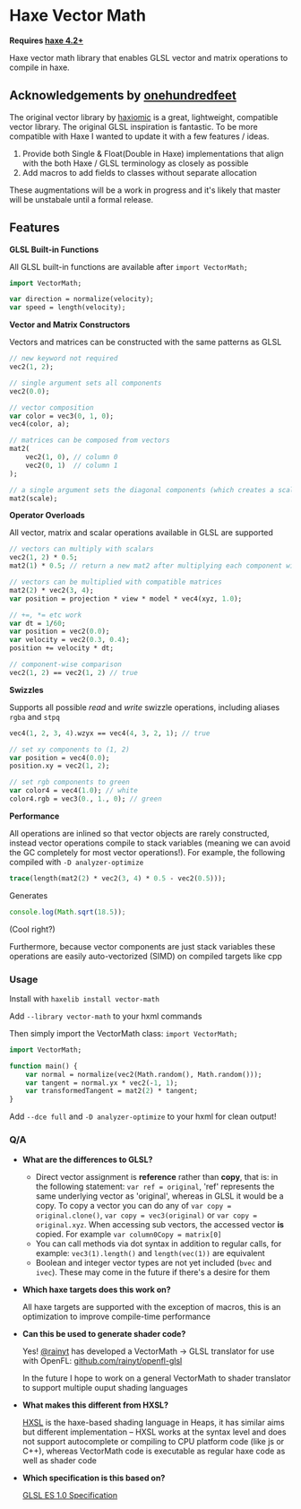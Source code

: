 # Haxe Vector Math

**Requires [haxe 4.2+](https://haxe.org/download/)**

Haxe vector math library that enables GLSL vector and matrix operations to compile in haxe.

## Acknowledgements by [onehundredfeet](https://github.com/onehundredfeet)
The original vector library by [haxiomic](https://github.com/haxiomic/vector-math) is a great, lightweight, compatible vector library. The original GLSL inspiration is fantastic.  To be more compatible with Haxe I wanted to update it with a few features / ideas.

1) Provide both Single & Float(Double in Haxe) implementations that align with the both Haxe / GLSL terminology as closely as possible
2) Add macros to add fields to classes without separate allocation

These augmentations will be a work in progress and it's likely that master will be unstabale until a formal release.

## Features

**GLSL Built-in Functions**

All GLSL built-in functions are available after `import VectorMath;`
```haxe
import VectorMath;

var direction = normalize(velocity);
var speed = length(velocity);
```

**Vector and Matrix Constructors**

Vectors and matrices can be constructed with the same patterns as GLSL
```haxe
// new keyword not required
vec2(1, 2);

// single argument sets all components
vec2(0.0);

// vector composition
var color = vec3(0, 1, 0);
vec4(color, a);

// matrices can be composed from vectors
mat2(
	vec2(1, 0), // column 0
	vec2(0, 1)  // column 1
);

// a single argument sets the diagonal components (which creates a scale matrix)
mat2(scale);
```

**Operator Overloads**

All vector, matrix and scalar operations available in GLSL are supported
```haxe
// vectors can multiply with scalars
vec2(1, 2) * 0.5;
mat2(1) * 0.5; // return a new mat2 after multiplying each component with the scalar

// vectors can be multiplied with compatible matrices
mat2(2) * vec2(3, 4);
var position = projection * view * model * vec4(xyz, 1.0);

// +=, *= etc work
var dt = 1/60;
var position = vec2(0.0);
var velocity = vec2(0.3, 0.4);
position += velocity * dt;

// component-wise comparison
vec2(1, 2) == vec2(1, 2) // true
```

**Swizzles**

Supports all possible _read_ and _write_ swizzle operations, including aliases `rgba` and `stpq`
```haxe
vec4(1, 2, 3, 4).wzyx == vec4(4, 3, 2, 1); // true

// set xy components to (1, 2)
var position = vec4(0.0);
position.xy = vec2(1, 2);

// set rgb components to green
var color4 = vec4(1.0); // white
color4.rgb = vec3(0., 1., 0); // green
```

**Performance**

All operations are inlined so that vector objects are rarely constructed, instead vector operations compile to stack variables (meaning we can avoid the GC completely for most vector operations!). For example, the following compiled with `-D analyzer-optimize`

```haxe
trace(length(mat2(2) * vec2(3, 4) * 0.5 - vec2(0.5)));
```

Generates

```js
console.log(Math.sqrt(18.5));
```
(Cool right?)

Furthermore, because vector components are just stack variables these operations are easily auto-vectorized (SIMD) on compiled targets like cpp


### Usage
Install with `haxelib install vector-math`

Add `--library vector-math` to your hxml commands

Then simply import the VectorMath class: `import VectorMath;`

```haxe
import VectorMath;

function main() {
	var normal = normalize(vec2(Math.random(), Math.random()));
	var tangent = normal.yx * vec2(-1, 1);
	var transformedTangent = mat2(2) * tangent;
}
```

Add `--dce full` and `-D analyzer-optimize` to your hxml for clean output!

### Q/A
- **What are the differences to GLSL?**

	- Direct vector assignment is **reference** rather than **copy**, that is: in the following statement: `var ref = original`, 'ref' represents the same underlying vector as 'original', whereas in GLSL it would be a copy. To copy a vector you can do any of `var copy = original.clone()`, `var copy = vec3(original)` or `var copy = original.xyz`. When accessing sub vectors, the accessed vector **is** copied. For example `var column0Copy = matrix[0]`
	- You can call methods via dot syntax in addition to regular calls, for example: `vec3(1).length()` and `length(vec(1))` are equivalent
	- Boolean and integer vector types are not yet included (`bvec` and `ivec`). These may come in the future if there's a desire for them

- **Which haxe targets does this work on?**

	All haxe targets are supported with the exception of macros, this is an optimization to improve compile-time performance

- **Can this be used to generate shader code?**

	Yes! [@rainyt](https://github.com/rainyt) has developed a VectorMath -> GLSL translator for use with OpenFL: [github.com/rainyt/openfl-glsl](https://github.com/rainyt/openfl-glsl)
	
	In the future I hope to work on a general VectorMath to shader translator to support multiple ouput shading languages
	
- **What makes this different from HXSL?**

	[HXSL](https://heaps.io/documentation/hxsl.html) is the haxe-based shading language in Heaps, it has similar aims but different implementation – HXSL works at the syntax level and does not support autocomplete or compiling to CPU platform code (like js or C++), whereas VectorMath code is executable as regular haxe code as well as shader code

- **Which specification is this based on?**

	[GLSL ES 1.0 Specification](https://www.khronos.org/files/opengles_shading_language.pdf)
